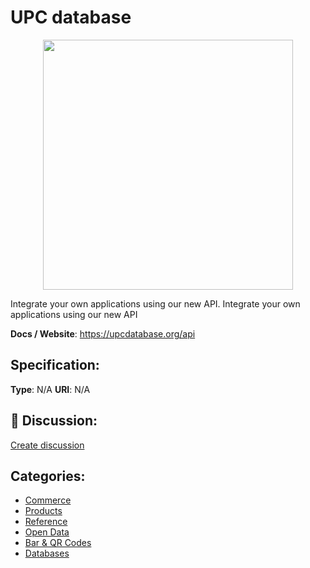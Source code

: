 # UPC database
<p align="center">
    <img width="400" src="https://raw.githubusercontent.com/apis-list/apis-list/main/apis/upc-database/logo_256x256.png" />
</p>

Integrate your own applications using our new API. Integrate your own applications using our new API

**Docs / Website**: https://upcdatabase.org/api

## Specification:
**Type**:  N/A 
**URI**:  N/A 

## 💬 Discussion:
[Create discussion](https://github.com/apis-list/apis-list/discussions/new)

## Categories:
- [Commerce](https://github.com/apis-list/apis-list#commerce)
- [Products](https://github.com/apis-list/apis-list#products)
- [Reference](https://github.com/apis-list/apis-list#reference)
- [Open Data](https://github.com/apis-list/apis-list#open-data)
- [Bar & QR Codes](https://github.com/apis-list/apis-list#bar-and-qr-codes)
- [Databases](https://github.com/apis-list/apis-list#databases)



